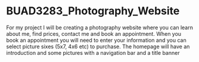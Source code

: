 # BUAD3283_Photography_Website
For my project I will be creating a photography website where you can learn about me, find prices, contact me and book an appointment.
When you book an appointment you will need to enter your information and you can select picture sixes (5x7, 4x6 etc) to purchase.
The homepage will have an introduction and some pictures with a navigation bar and a title banner
